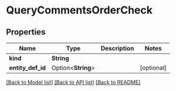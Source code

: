 # QueryCommentsOrderCheck

## Properties

Name | Type | Description | Notes
------------ | ------------- | ------------- | -------------
**kind** | **String** |  | 
**entity_def_id** | Option<**String**> |  | [optional]

[[Back to Model list]](../README.md#documentation-for-models) [[Back to API list]](../README.md#documentation-for-api-endpoints) [[Back to README]](../README.md)


